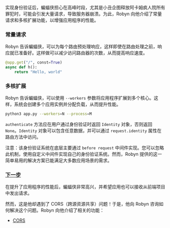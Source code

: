 实现身份验证后，蝙蝠侠担心在高峰时段，尤其是小丑企图释放阿卡姆疯人院所有罪犯时，可能会引发大量请求，导致服务器崩溃。为此，Robyn 向他介绍了常量请求和多核扩展功能，以增强应用程序的性能。

### 常量请求

Robyn 告诉蝙蝠侠，可以为每个路由预处理响应，这样即使在路由处理之前，响应就已准备好。这样做可以减少访问路由器的次数，从而提高响应速度。

```python
@app.get("/", const=True)
async def h():
    return "Hello, world"
```

### 多核扩展

Robyn 告诉蝙蝠侠，可以使用 `--workers` 参数将应用程序扩展到多个核心。这样，系统会创建多个应用实例并分配负载，从而提升性能。

```bash
python3 app.py --workers=N --process=M
```

`authenticate` 方法应在用户通过身份验证时返回 `Identity` 对象，否则返回 `None`。`Identity` 对象可以包含任意数据，并可以通过 `request.identity` 属性在路由方法中访问。

注意：该身份验证系统在底层主要通过 `before request` 中间件实现。您可以忽略此机制，使用自定义中间件实现自己的身份验证系统。然而，Robyn 提供的这一简单易用的解决方案已能满足大多数应用场景的需求。

### [下一步](https://robyn.tech/documentation/api_reference/const_requests#whats-next)

在提升了应用程序的性能后，蝙蝠侠非常高兴，并希望应用也可以接收从前端项目中发出请求。

然而，这是他却遇到了 CORS（跨源资源共享）问题！于是，他向 Robyn 咨询如何解决这个问题。Robyn 向他介绍了相关的功能：

- [CORS](https://robyn.tech/documentation/api_reference/cors)
